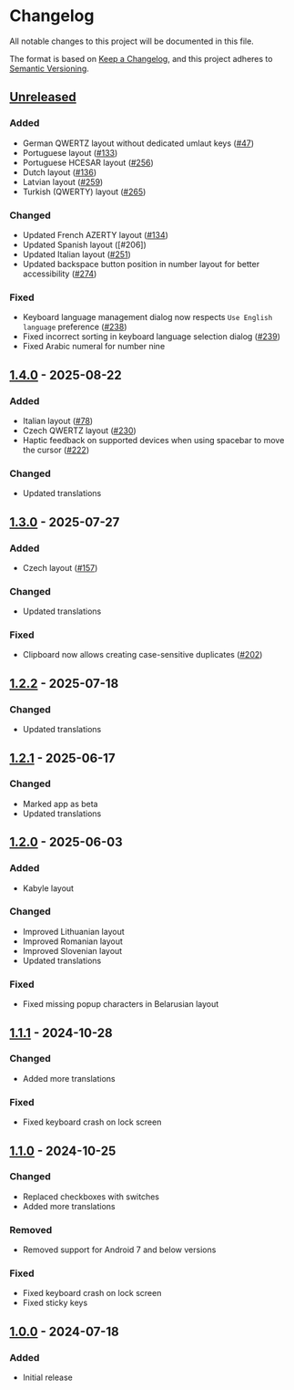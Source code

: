 # Changelog
All notable changes to this project will be documented in this file.

The format is based on [Keep a Changelog](https://keepachangelog.com/en/1.1.0/),
and this project adheres to [Semantic Versioning](https://semver.org/spec/v2.0.0.html).

## [Unreleased]
### Added
- German QWERTZ layout without dedicated umlaut keys ([#47])
- Portuguese layout ([#133])
- Portuguese HCESAR layout ([#256])
- Dutch layout ([#136])
- Latvian layout ([#259])
- Turkish (QWERTY) layout ([#265])

### Changed
- Updated French AZERTY layout ([#134])
- Updated Spanish layout ([#206])
- Updated Italian layout ([#251])
- Updated backspace button position in number layout for better accessibility ([#274])

### Fixed
- Keyboard language management dialog now respects `Use English language` preference ([#238])
- Fixed incorrect sorting in keyboard language selection dialog ([#239])
- Fixed Arabic numeral for number nine

## [1.4.0] - 2025-08-22
### Added
- Italian layout ([#78])
- Czech QWERTZ layout ([#230])
- Haptic feedback on supported devices when using spacebar to move the cursor ([#222])

### Changed
- Updated translations

## [1.3.0] - 2025-07-27
### Added
- Czech layout ([#157])

### Changed
- Updated translations

### Fixed
- Clipboard now allows creating case-sensitive duplicates ([#202])

## [1.2.2] - 2025-07-18
### Changed
- Updated translations

## [1.2.1] - 2025-06-17
### Changed
- Marked app as beta
- Updated translations

## [1.2.0] - 2025-06-03
### Added
- Kabyle layout

### Changed
- Improved Lithuanian layout
- Improved Romanian layout
- Improved Slovenian layout
- Updated translations

### Fixed
- Fixed missing popup characters in Belarusian layout

## [1.1.1] - 2024-10-28
### Changed
- Added more translations

### Fixed
- Fixed keyboard crash on lock screen

## [1.1.0] - 2024-10-25
### Changed
- Replaced checkboxes with switches
- Added more translations

### Removed
- Removed support for Android 7 and below versions

### Fixed
- Fixed keyboard crash on lock screen
- Fixed sticky keys

## [1.0.0] - 2024-07-18
### Added
- Initial release

[#47]: https://github.com/FossifyOrg/Keyboard/issues/47
[#78]: https://github.com/FossifyOrg/Keyboard/issues/78
[#133]: https://github.com/FossifyOrg/Keyboard/issues/133
[#134]: https://github.com/FossifyOrg/Keyboard/issues/134
[#136]: https://github.com/FossifyOrg/Keyboard/issues/136
[#157]: https://github.com/FossifyOrg/Keyboard/issues/157
[#202]: https://github.com/FossifyOrg/Keyboard/issues/202
[#222]: https://github.com/FossifyOrg/Keyboard/issues/222
[#230]: https://github.com/FossifyOrg/Keyboard/issues/230
[#238]: https://github.com/FossifyOrg/Keyboard/issues/238
[#239]: https://github.com/FossifyOrg/Keyboard/issues/239
[#251]: https://github.com/FossifyOrg/Keyboard/issues/251
[#256]: https://github.com/FossifyOrg/Keyboard/issues/256
[#259]: https://github.com/FossifyOrg/Keyboard/issues/259
[#265]: https://github.com/FossifyOrg/Keyboard/issues/265
[#274]: https://github.com/FossifyOrg/Keyboard/issues/274

[Unreleased]: https://github.com/FossifyOrg/Keyboard/compare/1.4.0...HEAD
[1.4.0]: https://github.com/FossifyOrg/Keyboard/compare/1.3.0...1.4.0
[1.3.0]: https://github.com/FossifyOrg/Keyboard/compare/1.2.2...1.3.0
[1.2.2]: https://github.com/FossifyOrg/Keyboard/compare/1.2.1...1.2.2
[1.2.1]: https://github.com/FossifyOrg/Keyboard/compare/1.2.0...1.2.1
[1.2.0]: https://github.com/FossifyOrg/Keyboard/compare/1.1.1...1.2.0
[1.1.1]: https://github.com/FossifyOrg/Keyboard/compare/1.1.0...1.1.1
[1.1.0]: https://github.com/FossifyOrg/Keyboard/compare/1.0.0...1.1.0
[1.0.0]: https://github.com/FossifyOrg/Keyboard/releases/tag/1.0.0
